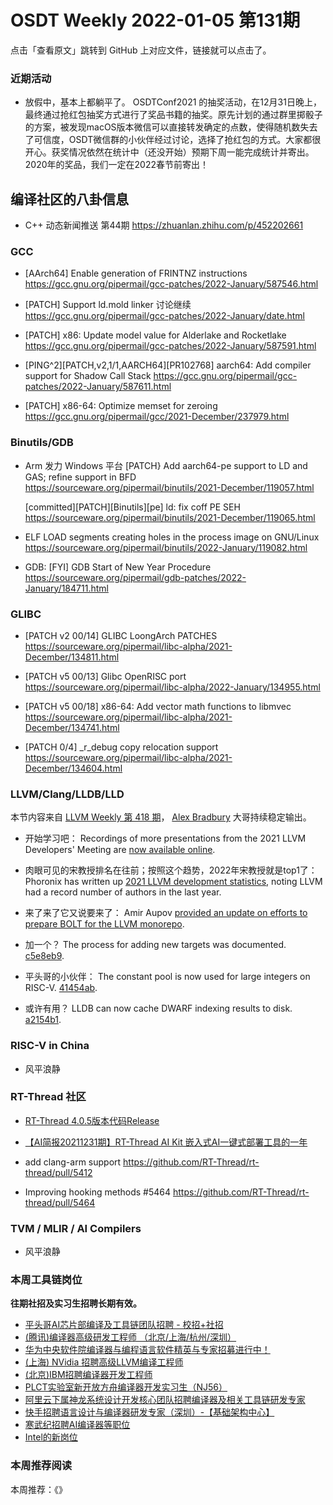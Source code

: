 # OSDT Weekly 2022-01-05 第131期

点击「查看原文」跳转到 GitHub 上对应文件，链接就可以点击了。

### 近期活动

- 放假中，基本上都躺平了。 OSDTConf2021 的抽奖活动，在12月31日晚上，最终通过抢红包抽奖方式进行了奖品书籍的抽奖。原先计划的通过群里掷骰子的方案，被发现macOS版本微信可以直接转发确定的点数，使得随机数失去了可信度，OSDT微信群的小伙伴经过讨论，选择了抢红包的方式。大家都很开心。获奖情况依然在统计中（还没开始）预期下周一能完成统计并寄出。2020年的奖品，我们一定在2022春节前寄出！

## 编译社区的八卦信息

- C++ 动态新闻推送 第44期
  https://zhuanlan.zhihu.com/p/452202661

### GCC

- [AArch64] Enable generation of FRINTNZ instructions
  https://gcc.gnu.org/pipermail/gcc-patches/2022-January/587546.html

- [PATCH] Support ld.mold linker 讨论继续
  https://gcc.gnu.org/pipermail/gcc-patches/2022-January/date.html

- [PATCH] x86: Update model value for Alderlake and Rocketlake
  https://gcc.gnu.org/pipermail/gcc-patches/2022-January/587591.html

- [PING^2][PATCH,v2,1/1,AARCH64][PR102768] aarch64: Add compiler support for Shadow Call Stack
  https://gcc.gnu.org/pipermail/gcc-patches/2022-January/587611.html

- [PATCH] x86-64: Optimize memset for zeroing
  https://gcc.gnu.org/pipermail/gcc/2021-December/237979.html

### Binutils/GDB

- Arm 发力 Windows 平台
  [PATCH} Add aarch64-pe support to LD and GAS; refine support in BFD
  https://sourceware.org/pipermail/binutils/2021-December/119057.html

  [committed][PATCH][Binutils][pe] ld: fix coff PE SEH
  https://sourceware.org/pipermail/binutils/2021-December/119065.html

- ELF LOAD segments creating holes in the process image on GNU/Linux
  https://sourceware.org/pipermail/binutils/2022-January/119082.html

- GDB: [FYI] GDB Start of New Year Procedure
  https://sourceware.org/pipermail/gdb-patches/2022-January/184711.html

### GLIBC

- [PATCH v2 00/14] GLIBC LoongArch PATCHES
  https://sourceware.org/pipermail/libc-alpha/2021-December/134811.html

- [PATCH v5 00/13] Glibc OpenRISC port
  https://sourceware.org/pipermail/libc-alpha/2022-January/134955.html

- [PATCH v5 00/18] x86-64: Add vector math functions to libmvec
  https://sourceware.org/pipermail/libc-alpha/2021-December/134741.html

- [PATCH 0/4] _r_debug copy relocation support
  https://sourceware.org/pipermail/libc-alpha/2021-December/134604.html

### LLVM/Clang/LLDB/LLD

本节内容来自 [LLVM Weekly 第 418 期](http://llvmweekly.org/issue/418)，
[Alex Bradbury](https://www.linkedin.com/in/alex-bradbury/) 大哥持续稳定输出。


* 开始学习吧： Recordings of more presentations from the 2021 LLVM Developers' Meeting are [now available online](https://www.youtube.com/playlist?list=PL_R5A0lGi1AATJX6-tY7IkYjpRjv30ziN).

* 肉眼可见的宋教授排名在往前；按照这个趋势，2022年宋教授就是top1了： Phoronix has written up [2021 LLVM development statistics](https://www.phoronix.com/scan.php?page=news_item&px=LLVM-Record-Growth-2021), noting LLVM had a record number of authors in the last year.


* 来了来了它又说要来了： Amir Aupov [provided an update on efforts to prepare BOLT for the LLVM monorepo](https://lists.llvm.org/pipermail/llvm-dev/2021-December/154504.html).

* 加一个？ The process for adding new targets was documented.
  [c5e8eb9](https://reviews.llvm.org/rGc5e8eb9783a6).

* 平头哥的小伙伴： The constant pool is now used for large integers on RISC-V.
  [41454ab](https://reviews.llvm.org/rG41454ab25645).

* 或许有用？ LLDB can now cache DWARF indexing results to disk.
  [a2154b1](https://reviews.llvm.org/rGa2154b195153).

### RISC-V in China

- 风平浪静

### RT-Thread 社区

- [RT-Thread 4.0.5版本代码Release](https://mp.weixin.qq.com/s/1FwQVS7WAUtDfeAoYkh2sA)

- [【AI简报20211231期】RT-Thread AI Kit 嵌入式AI一键式部署工具的一年](https://mp.weixin.qq.com/s/eVsomaY9OHlSBTzTaRHUvg)

- add clang-arm support https://github.com/RT-Thread/rt-thread/pull/5412

- Improving hooking methods #5464  https://github.com/RT-Thread/rt-thread/pull/5464


### TVM / MLIR / AI Compilers

- 风平浪静

### 本周工具链岗位

**往期社招及实习生招聘长期有效。**

- [平头哥AI芯片部编译及工具链团队招聘 - 校招+社招](https://mp.weixin.qq.com/s/kARbXtJotRPCNMrV-yOanA)
- [(腾讯)编译器高级研发工程师 （北京/上海/杭州/深圳）](https://mp.weixin.qq.com/s/DF-2qmHmpKZtJ1djHXM1Ug)
- [华为中央软件院编译器与编程语言软件精英与专家招募进行中！](https://mp.weixin.qq.com/s/VshbvWegM3eCdgK9d6v46A)
- [(上海) NVidia 招聘高级LLVM编译工程师](https://mp.weixin.qq.com/s/y6UmneY-UvzyhEvyCaoyEg)
- [(北京)IBM招聘编译器开发工程师](https://mp.weixin.qq.com/s/B_d1gjyrgncevOGWnV_Jfw)
- [PLCT实验室新开放方舟编译器开发实习生（NJ56）](https://mp.weixin.qq.com/s/lPp5RvjYhpDIGsp-luLzKQ)
- [阿里云下属神龙系统设计开发核心团队招聘编译器及相关工具链研发专家](https://mp.weixin.qq.com/s/h3ELBXBHfNjZCyCRixqnOQ)
- [快手招聘语言设计与编译器研发专家（深圳）-【基础架构中心】](https://mp.weixin.qq.com/s/QTWnlaBFtWQ3YThHJSIhbA)
- [寒武纪招聘AI编译器等职位](https://mp.weixin.qq.com/s/LWpDXEA2rJ1wx9mr8XoWxw)
- [Intel的新岗位](https://mp.weixin.qq.com/s/xs-deMCI4ob7WX0vIRZMZw)

### 本周推荐阅读

本周推荐：《》

